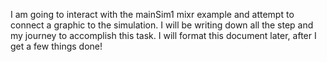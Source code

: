 I am going to interact with the mainSim1 mixr example and attempt to connect a graphic to the simulation. 
I will be writing down all the step and my journey to accomplish this task.
I will format this document later, after I get a few things done!
